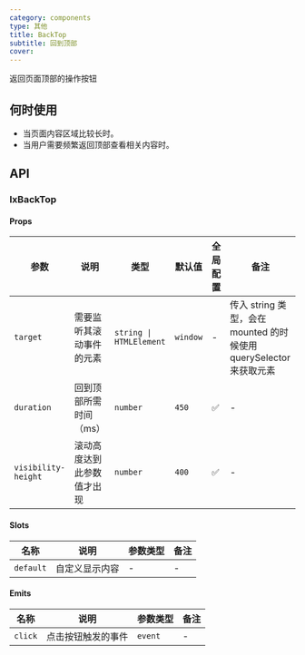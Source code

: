```yaml
---
category: components
type: 其他
title: BackTop
subtitle: 回到顶部
cover: 
---
```


返回页面顶部的操作按钮

## 何时使用

- 当页面内容区域比较长时。
- 当用户需要频繁返回顶部查看相关内容时。

## API

### IxBackTop

#### Props

| 参数 | 说明 | 类型 | 默认值 | 全局配置 | 备注 |
| -- | -- | -- | --  | -- | -- |
| `target` | 需要监听其滚动事件的元素 | `string \| HTMLElement` | `window` | - | 传入 string 类型，会在 mounted 的时候使用 querySelector 来获取元素 |
| `duration` | 回到顶部所需时间（ms） | `number` | `450` |  ✅  | - |
| `visibility-height` | 滚动高度达到此参数值才出现 | `number` | `400`  |  ✅  | - |

#### Slots

| 名称 | 说明 | 参数类型 | 备注 |
|  -- | -- | -- | -- |
|  `default` | 自定义显示内容 | - | - |

#### Emits

| 名称 | 说明 | 参数类型 | 备注 |
| -- | -- | -- | -- |
| `click` | 点击按钮触发的事件 | `event` | - |
